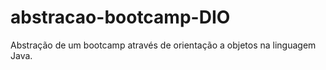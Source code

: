 # abstracao-bootcamp-DIO
Abstração de um bootcamp através de orientação a objetos na linguagem Java.
